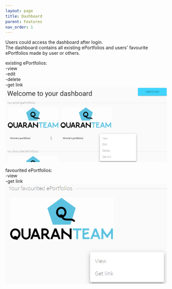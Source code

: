 ```yaml
---
layout: page
title: Dashboard
parent: Features
nav_order: 1
---
```


Users could access the dashboard after login.    
The dashboard contains all existing ePortfolios and users' favourite ePortfolios made by user or others.    
                   
                       
                          
existing ePortfolios:           
-view             
-edit                 
-delete                    
-get link                          
![existingPortfolios](../img/existingPortfolio.PNG)                
                         
                          
                                  
favourited ePortfolios:   
-view                                
-get link                                  
![favouritedPortfolios](../img/favouritedPortfolio.PNG)           